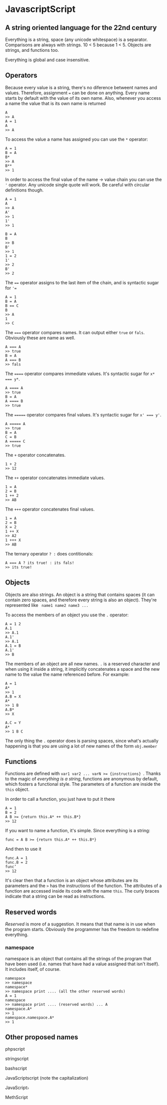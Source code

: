# JavascriptScript

## A string oriented language for the 22nd century


Everything is a string, space (any unicode whitespace) is a separator.
Comparisons are always with strings. 
10 < 5 because 1 < 5.
Objects are strings, and functions too.

Everything is global and case insensitive.

## Operators

Because every value is a string, there's no diference betweent names and values.
Therefore, assignment ```=``` can be done on anything. Every name starts by default
with the value of its own name. Also, whenever you access a name the value that is its
own name is returned

```
A
>> A
A = 1
A
>> A
```

To access the value a name has assigned you can use the ```*``` operator:

```
A = 1
B = A
B*
>> A
B**
>> 1
```

In order to access the final value of the name -> value chain you can use the ``` ' ```
operator. Any unicode single quote will work. Be careful with circular definitions
though.

```
A = 1
A
>> A
A'
>> 1
1'
>> 1

B = A
B
>> B
B'
>> 1
1 = 2
1'
>> 2
B'
>> 2
```

The ``` == ``` operator assigns to the last item of the chain, and is syntactic
sugar for ``` '= ```

```
A = 1
B = A
B == C
B
>> A
1
>> C
```

The ``` === ``` operator compares names. It can output either ``` true ``` or
``` fals ```. Obviously these are name as well.

```
A === A
>> true
B = A
A === B
>> fals
```

The ``` ==== ``` operator compares immediate values. It's syntactic sugar for 
``` x* === y* ```.

```
A ==== A
>> true
B = A
A ==== B
>> true
```

The ``` ===== ``` operator compares final values. It's syntactic sugar for 
``` x' === y' ```.

```
A ===== A
>> true
B = A
C = B
A ===== C
>> true
```

The ``` + ``` operator concatenates. 

```
1 + 2
>> 12
```

The ``` ++ ``` operator concatenates immediate values. 

```
1 = A
2 = B
1 ++ 2
>> AB
```

The ``` +++ ``` operator concatenates final values. 

```
1 = A
2 = B
X = 2
1 ++ X
>> A2
1 +++ X
>> AB
```

The ternary operator ``` ? : ``` does contitionals:

```
A === A ? its true! : its fals!
>> its true!
```


## Objects

Objects are also strings. An object is a string that contains spaces (it can contain
zero spaces, and therefore every string is also an object). They're represented like
``` name1 name2 name3 ...```

To access the members of an object you use the ``` . ``` operator:

```
A = 1 2
A.1
>> A.1
A.1'
>> A.1
A.1 = B
A.1'
>> B
```

The members of an object are all new names. ``` . ``` is a  reserved character and 
when using it inside a string, it implicitly concatenates a space and the new name to 
the value the name referenced before. For example:

```
A = 1
A*
>> 1
A.B = X
A*
>> 1 B
A.B*
>> X

A.C = Y
A*
>> 1 B C
```

The only thing the ``` . ``` operator does is parsing spaces, since what's actually
happening is that you are using a lot of new names of the form ``` obj.member ```


## Functions

Functions are defined with ```var1 var2 ... varN >= {instructions} ```. Thanks to
the magic of _everything is a string_, functions are anonymous by default, which
fosters a functional style. The parameters of a function are inside the ```this```
object.

In order to call a function, you just have to put it there

```
A = 1
B = 2
A B >= {return this.A* ++ this.B*}
>> 12
```

If you want to name a function, it's simple. Since everything is a string:

```
func = A B >= {return this.A* ++ this.B*}
```

And then to use it

```
func.A = 1
func.B = 2
func’
>> 12
```

It's clear then that a function is an object whose attributes are its parameters
and the ``` > ``` has the instructions of the function. The attributes of a function
are accessed inside its code with the name ``` this ```. The curly braces indicate
that a string can be read as instructions.

## Reserved words

_Reserved_ is more of a suggestion. It means that that name is in use when the program
starts. Obviously the programmer has the freedom to redefine everything.

### namespace

namespace is an object that contains all the strings of the program that have been
used (i.e. names that have had a value assigned that isn't itself). It includes
itself, of course.

```
namespace 
>> namespace
namespace*
>> namespace print .... (all the other reserved words)
A = 1
namespace
>> namespace print .... (reserved words) ... A
namespace.A*
>> 1
namespace.namespace.A*
>> 1
```


## Other proposed names

phpscript

stringscript

bashscript

JavaScriptscript (note the capitalization)

JavaScript♭

MethScript
